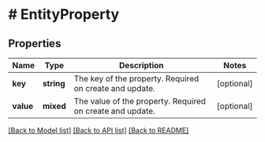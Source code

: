 # # EntityProperty

## Properties

Name | Type | Description | Notes
------------ | ------------- | ------------- | -------------
**key** | **string** | The key of the property. Required on create and update. | [optional]
**value** | **mixed** | The value of the property. Required on create and update. | [optional]

[[Back to Model list]](../../README.md#models) [[Back to API list]](../../README.md#endpoints) [[Back to README]](../../README.md)
